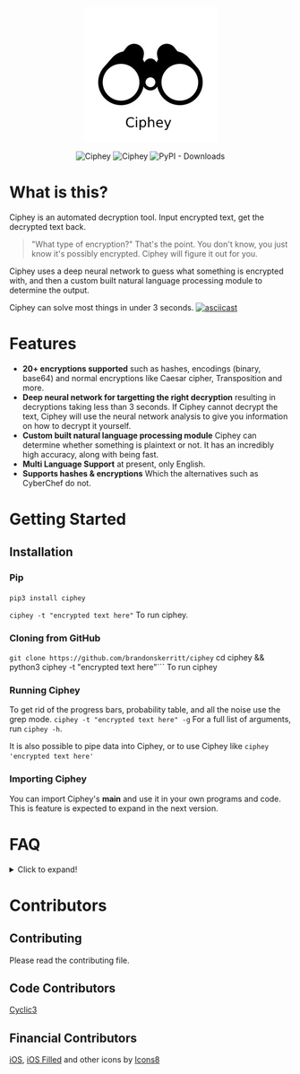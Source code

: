 <p align="center">
  <img src="Pictures_for_README/binoculars.png" alt="Ciphey">
</p>


<p align="center">
  <img src="https://img.shields.io/badge/License-MIT-yellow.svg" alt="Ciphey">
  <img src="https://github.com/brandonskerritt/Ciphey/workflows/Python%20application/badge.svg?branch=master" alt="Ciphey">
  <img alt="PyPI - Downloads" src="https://img.shields.io/pypi/dm/ciphey">
</p>

# What is this?
Ciphey is an automated decryption tool. Input encrypted text, get the decrypted text back.
> "What type of encryption?"
That's the point. You don't know, you just know it's possibly encrypted. Ciphey will figure it out for you.

Ciphey uses a deep neural network to guess what something is encrypted with, and then a custom built natural language processing module to determine the output.

Ciphey can solve most things in under 3 seconds.
[![asciicast](https://asciinema.org/a/FBBM0tgBW86svZmjJzct73oln.svg)](https://asciinema.org/a/FBBM0tgBW86svZmjJzct73oln)

# Features

- **20+ encryptions supported** such as hashes, encodings (binary, base64) and normal encryptions like Caesar cipher, Transposition and more.
- **Deep neural network for targetting the right decryption** resulting in decryptions taking less than 3 seconds. If Ciphey cannot decrypt the text, Ciphey will use the neural network analysis to give you information on how to decrypt it yourself.
- **Custom built natural language processing module** Ciphey can determine whether something is plaintext or not. It has an incredibly high accuracy, along with being fast.
- **Multi Language Support** at present, only English.
- **Supports hashes & encryptions** Which the alternatives such as CyberChef do not. 

# Getting Started
## Installation
### Pip
```pip3 install ciphey```

```ciphey -t "encrypted text here"```
To run ciphey.

### Cloning from GitHub
```git clone https://github.com/brandonskerritt/ciphey```
cd ciphey && python3 ciphey -t "encrypted text here"```
To run ciphey
### Running Ciphey
To get rid of the progress bars, probability table, and all the noise use the grep mode.
```ciphey -t "encrypted text here" -g```
For a full list of arguments, run `ciphey -h`.

It is also possible to pipe data into Ciphey, or to use Ciphey like `ciphey 'encrypted text here'`
### Importing Ciphey
You can import Ciphey\'s __main__ and use it in your own programs and code.
This is feature is expected to expand in the next version.
# FAQ

<details>
  <summary>Click to expand!</summary>
  
## Curious about the neural network or language checker? 
* The documentation is your friend at /docs
## The Internal Data packet
* Passed around in the program, it is `{"lc": self.lc, "IsPlaintext?": True, "Plaintext": translated, "Cipher": "Caesar", "Extra Information": "The rotation used is {counter}"}`
## What new features were added?
* Read the [changelog.md](changelog.md)
</details>


# Contributors
## Contributing
Please read the contributing file.
## Code Contributors
[Cyclic3](https://github.com/Cyclic3)
## Financial Contributors

<a target="_blank" href="https://icons8.com/icons/set/binoculars">iOS</a>, <a target="_blank" href="https://icons8.com/icons/set/binoculars">iOS Filled</a> and other icons by <a target="_blank" href="https://icons8.com">Icons8</a>
